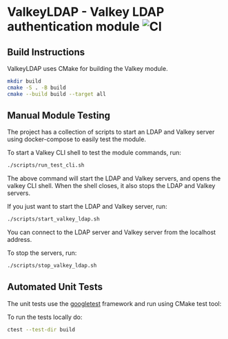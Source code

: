 # ValkeyLDAP - Valkey LDAP authentication module  ![CI](https://github.com/rjd15372/valkey-ldap/actions/workflows/ci.yml/badge.svg)

## Build Instructions

ValkeyLDAP uses CMake for building the Valkey module.

```bash
mkdir build
cmake -S . -B build
cmake --build build --target all
```

## Manual Module Testing

The project has a collection of scripts to start an LDAP and Valkey server using docker-compose to easily test the module.

To start a Valkey CLI shell to test the module commands, run:

```bash
./scripts/run_test_cli.sh
```

The above command will start the LDAP and Valkey servers, and opens the valkey CLI shell. When the shell closes, it also stops the LDAP and Valkey servers.

If you just want to start the LDAP and Valkey server, run:

```bash
./scripts/start_valkey_ldap.sh
```

You can connect to the LDAP server and Valkey server from the localhost address.

To stop the servers, run:

```bash
./scripts/stop_valkey_ldap.sh
```

## Automated Unit Tests

The unit tests use the [googletest](https://github.com/google/googletest) framework and run using CMake test tool:

To run the tests locally do:

```bash
ctest --test-dir build
```
